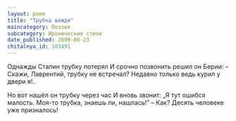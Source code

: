 ```yaml
---
layout: poem
title: "Трубка вождя"
maincategory: Поэзия
subcategory: Иронические стихи
date_published: 2009-08-23
chitalnya_id: 103491
---
```




Однажды Сталин трубку потерял
И срочно позвонить решил он Берии:
– Скажи, Лаврентий, трубку не встречал?
Недавно только ведь курил у двери я!..

Но вот нашёл он трубку через час
И вновь звонит: „Я тут ошибся малость.
Моя-то трубка, знаешь ли, нашлась!”
– Как? Десять человеке уже призналось!






